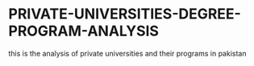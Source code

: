 # PRIVATE-UNIVERSITIES-DEGREE-PROGRAM-ANALYSIS
this is the analysis of private universities  and their programs in pakistan
